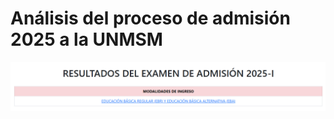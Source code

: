 # Análisis del proceso de admisión 2025 a la UNMSM

![Descripción de la imagen](imagenes/20251.png)
